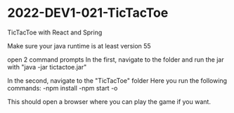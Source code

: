 # 2022-DEV1-021-TicTacToe
TicTacToe with React and Spring

Make sure your java runtime is at least version 55

open 2 command prompts
In the first, navigate to the folder and run the jar with
"java -jar tictactoe.jar"

In the second, navigate to the "TicTacToe" folder
Here you run the following commands:
-npm install
-npm start -o

This should open a browser where you can play the game if you want.
